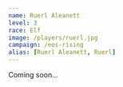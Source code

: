 ```yaml
---
name: Ruerl Aleanett
level: 3
race: Elf
image: /players/ruerl.jpg
campaign: /eos-rising
alias: [Ruerl Aleanett, Ruerl]
---
```


Coming soon...
